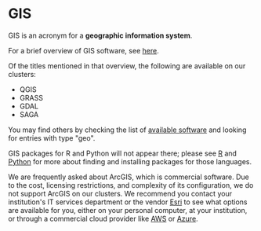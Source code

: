 # GIS

GIS is an acronym for a **geographic information system**.

For a brief overview of GIS software, see [here](link-to-overview-page-needed).

Of the titles mentioned in that overview, the following are available on our clusters:

*   QGIS
*   GRASS
*   GDAL
*   SAGA

You may find others by checking the list of [available software](link-to-software-list-needed) and looking for entries with type "geo".

GIS packages for R and Python will not appear there; please see [R](link-to-R-page-needed) and [Python](link-to-Python-page-needed) for more about finding and installing packages for those languages.

We are frequently asked about ArcGIS, which is commercial software. Due to the cost, licensing restrictions, and complexity of its configuration, we do not support ArcGIS on our clusters.  We recommend you contact your institution's IT services department or the vendor [Esri](https://www.esri.com/) to see what options are available for you, either on your personal computer, at your institution, or through a commercial cloud provider like [AWS](https://aws.amazon.com/) or [Azure](https://azure.microsoft.com/).
